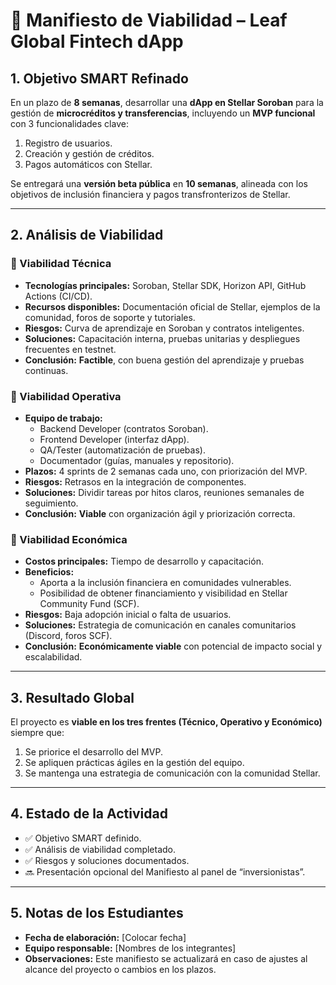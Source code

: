 # 📑 Manifiesto de Viabilidad – Leaf Global Fintech dApp

## 1. Objetivo SMART Refinado  
En un plazo de **8 semanas**, desarrollar una **dApp en Stellar Soroban** para la gestión de **microcréditos y transferencias**, incluyendo un **MVP funcional** con 3 funcionalidades clave:  
1. Registro de usuarios.  
2. Creación y gestión de créditos.  
3. Pagos automáticos con Stellar.  

Se entregará una **versión beta pública** en **10 semanas**, alineada con los objetivos de inclusión financiera y pagos transfronterizos de Stellar.

---

## 2. Análisis de Viabilidad  

### 🔹 Viabilidad Técnica  
- **Tecnologías principales:** Soroban, Stellar SDK, Horizon API, GitHub Actions (CI/CD).  
- **Recursos disponibles:** Documentación oficial de Stellar, ejemplos de la comunidad, foros de soporte y tutoriales.  
- **Riesgos:** Curva de aprendizaje en Soroban y contratos inteligentes.  
- **Soluciones:** Capacitación interna, pruebas unitarias y despliegues frecuentes en testnet.  
- **Conclusión:** **Factible**, con buena gestión del aprendizaje y pruebas continuas.  

### 🔹 Viabilidad Operativa  
- **Equipo de trabajo:**  
  - Backend Developer (contratos Soroban).  
  - Frontend Developer (interfaz dApp).  
  - QA/Tester (automatización de pruebas).  
  - Documentador (guías, manuales y repositorio).  
- **Plazos:** 4 sprints de 2 semanas cada uno, con priorización del MVP.  
- **Riesgos:** Retrasos en la integración de componentes.  
- **Soluciones:** Dividir tareas por hitos claros, reuniones semanales de seguimiento.  
- **Conclusión:** **Viable** con organización ágil y priorización correcta.  

### 🔹 Viabilidad Económica  
- **Costos principales:** Tiempo de desarrollo y capacitación.  
- **Beneficios:**  
  - Aporta a la inclusión financiera en comunidades vulnerables.  
  - Posibilidad de obtener financiamiento y visibilidad en Stellar Community Fund (SCF).  
- **Riesgos:** Baja adopción inicial o falta de usuarios.  
- **Soluciones:** Estrategia de comunicación en canales comunitarios (Discord, foros SCF).  
- **Conclusión:** **Económicamente viable** con potencial de impacto social y escalabilidad.  

---

## 3. Resultado Global  
El proyecto es **viable en los tres frentes (Técnico, Operativo y Económico)** siempre que:  
1. Se priorice el desarrollo del MVP.  
2. Se apliquen prácticas ágiles en la gestión del equipo.  
3. Se mantenga una estrategia de comunicación con la comunidad Stellar.  

---

## 4. Estado de la Actividad  
- ✅ Objetivo SMART definido.  
- ✅ Análisis de viabilidad completado.  
- ✅ Riesgos y soluciones documentados.  
- 🔜 Presentación opcional del Manifiesto al panel de “inversionistas”.  

---

## 5. Notas de los Estudiantes  
- **Fecha de elaboración:** [Colocar fecha]  
- **Equipo responsable:** [Nombres de los integrantes]  
- **Observaciones:** Este manifiesto se actualizará en caso de ajustes al alcance del proyecto o cambios en los plazos.  

